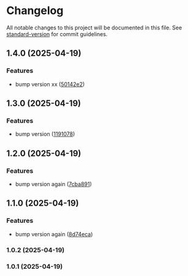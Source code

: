 # Changelog

All notable changes to this project will be documented in this file. See [standard-version](https://github.com/conventional-changelog/standard-version) for commit guidelines.

## 1.4.0 (2025-04-19)


### Features

* bump version xx ([50142e2](https://github.com/OscarGuerreroLopez/node-boilerplate-esm/commit/50142e22affca625a4e3e4cbe4e2c22914b1eca3))

## 1.3.0 (2025-04-19)


### Features

* bump version ([1191078](https://github.com/OscarGuerreroLopez/node-boilerplate-esm/commit/119107899a09cee220654eda0129faa2cf2258a2))

## 1.2.0 (2025-04-19)


### Features

* bump version again ([7cba891](https://github.com/OscarGuerreroLopez/node-boilerplate-esm/commit/7cba89134995a09259afe2c968ad652805b037bc))

## 1.1.0 (2025-04-19)


### Features

* bump version again ([8d74eca](https://github.com/OscarGuerreroLopez/node-boilerplate-esm/commit/8d74ecab8c232c27dc8c17765fafd24458a16eb1))

### 1.0.2 (2025-04-19)

### 1.0.1 (2025-04-19)
